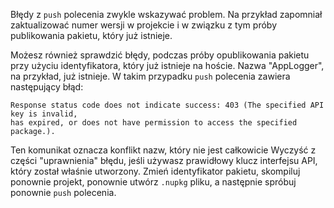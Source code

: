 Błędy z `push` polecenia zwykle wskazywać problem. Na przykład zapomniał zaktualizować numer wersji w projekcie i w związku z tym próby publikowania pakietu, który już istnieje.

Możesz również sprawdzić błędy, podczas próby opublikowania pakietu przy użyciu identyfikatora, który już istnieje na hoście. Nazwa "AppLogger", na przykład, już istnieje. W takim przypadku `push` polecenia zawiera następujący błąd:

```output
Response status code does not indicate success: 403 (The specified API key is invalid,
has expired, or does not have permission to access the specified package.).
```

Ten komunikat oznacza konflikt nazw, który nie jest całkowicie Wyczyść z części "uprawnienia" błędu, jeśli używasz prawidłowy klucz interfejsu API, który został właśnie utworzony. Zmień identyfikator pakietu, skompiluj ponownie projekt, ponownie utwórz `.nupkg` pliku, a następnie spróbuj ponownie `push` polecenia.